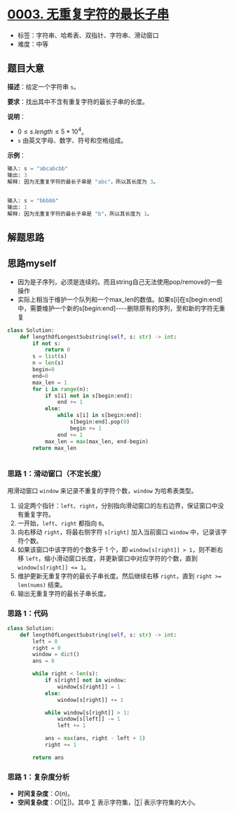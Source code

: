 # [0003. 无重复字符的最长子串](https://leetcode.cn/problems/longest-substring-without-repeating-characters/)

- 标签：字符串、哈希表、双指针、字符串、滑动窗口
- 难度：中等

## 题目大意

**描述**：给定一个字符串 `s`。

**要求**：找出其中不含有重复字符的最长子串的长度。

**说明**：

- $0 \le s.length \le 5 * 10^4$。
- `s` 由英文字母、数字、符号和空格组成。

**示例**：

```Python
输入: s = "abcabcbb"
输出: 3 
解释: 因为无重复字符的最长子串是 "abc"，所以其长度为 3。


输入: s = "bbbbb"
输出: 1
解释: 因为无重复字符的最长子串是 "b"，所以其长度为 1。
```

## 解题思路
## 思路myself
- 因为是子序列，必须是连续的。而且string自己无法使用pop/remove的一些操作
- 实际上相当于维护一个队列和一个max_len的数值。如果s[i]在s[begin:end]中，需要维护一个新的s[begin:end]----删除原有的序列，至和新的字符无重复

```python
class Solution:
    def lengthOfLongestSubstring(self, s: str) -> int:
        if not s:
            return 0
        s = list(s)
        n = len(s)
        begin=0
        end=0
        max_len = 1
        for i in range(n):
            if s[i] not in s[begin:end]:
                end += 1
            else:
                while s[i] in s[begin:end]:
                    s[begin:end].pop(0)
                    begin += 1
                end += 1
            max_len = max(max_len, end-begin)
        return max_len
            
```

### 思路 1：滑动窗口（不定长度）

用滑动窗口 `window` 来记录不重复的字符个数，`window` 为哈希表类型。

1. 设定两个指针：`left`、`right`，分别指向滑动窗口的左右边界，保证窗口中没有重复字符。
2. 一开始，`left`、`right` 都指向 `0`。
3. 向右移动 `right`，将最右侧字符 `s[right]` 加入当前窗口 `window` 中，记录该字符个数。
4. 如果该窗口中该字符的个数多于 1 个，即 `window[s[right]] > 1`，则不断右移 `left`，缩小滑动窗口长度，并更新窗口中对应字符的个数，直到 `window[s[right]] <= 1`。
5. 维护更新无重复字符的最长子串长度。然后继续右移 `right`，直到 `right >= len(nums)` 结束。
6. 输出无重复字符的最长子串长度。

### 思路 1：代码

```Python
class Solution:
    def lengthOfLongestSubstring(self, s: str) -> int:
        left = 0
        right = 0
        window = dict()
        ans = 0

        while right < len(s):
            if s[right] not in window:
                window[s[right]] = 1
            else:
                window[s[right]] += 1

            while window[s[right]] > 1:
                window[s[left]] -= 1
                left += 1

            ans = max(ans, right - left + 1)
            right += 1

        return ans
```

### 思路 1：复杂度分析

- **时间复杂度**：$O(n)$。
- **空间复杂度**：$O(| \sum |)$。其中 $\sum$ 表示字符集，$| \sum |$ 表示字符集的大小。

